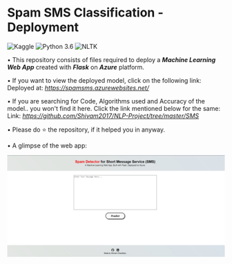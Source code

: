 # Spam SMS Classification - Deployment
![Kaggle](https://img.shields.io/badge/Dataset-Kaggle-blue.svg) ![Python 3.6](https://img.shields.io/badge/Python-3.6-brightgreen.svg) ![NLTK](https://img.shields.io/badge/Library-NLTK-orange.svg)

• This repository consists of files required to deploy a ___Machine Learning Web App___ created with ___Flask___ on ___Azure___ platform.

• If you want to view the deployed model, click on the following link:<br />
Deployed at: _https://spamsms.azurewebsites.net/_

• If you are searching for Code, Algorithms used and Accuracy of the model.. you won't find it here. Click the link mentioned below for the same:<br />
Link: _https://github.com/Shivam2017/NLP-Project/tree/master/SMS_

• Please do ⭐ the repository, if it helped you in anyway.

• A glimpse of the web app:

![GIF](readme_resources/spam-sms-web-app.gif)
